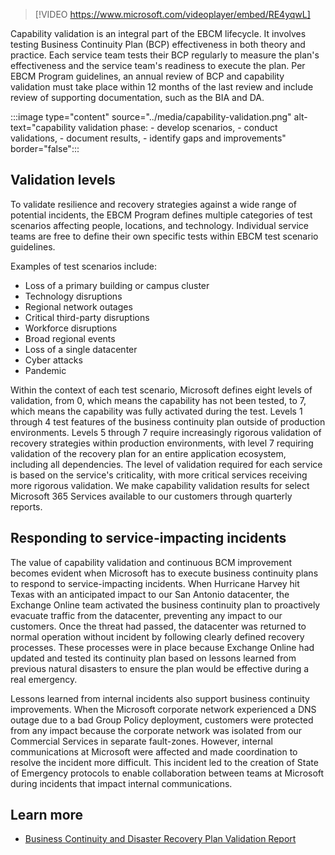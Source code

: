 > [!VIDEO https://www.microsoft.com/videoplayer/embed/RE4yqwL]

Capability validation is an integral part of the EBCM lifecycle. It involves testing Business Continuity Plan (BCP) effectiveness in both theory and practice. Each service team tests their BCP regularly to measure the plan's effectiveness and the service team's readiness to execute the plan. Per EBCM Program guidelines, an annual review of BCP and capability validation must take place within 12 months of the last review and include review of supporting documentation, such as the BIA and DA.

:::image type="content" source="../media/capability-validation.png" alt-text="capability validation phase: - develop scenarios, - conduct validations, - document results, - identify gaps and improvements" border="false":::

## Validation levels

To validate resilience and recovery strategies against a wide range of potential incidents, the EBCM Program defines multiple categories of test scenarios affecting people, locations, and technology. Individual service teams are free to define their own specific tests within EBCM test scenario guidelines.

Examples of test scenarios include:

- Loss of a primary building or campus cluster
- Technology disruptions
- Regional network outages
- Critical third-party disruptions
- Workforce disruptions
- Broad regional events
- Loss of a single datacenter
- Cyber attacks
- Pandemic

Within the context of each test scenario, Microsoft defines eight levels of validation, from 0, which means the capability has not been tested, to 7, which means the capability was fully activated during the test. Levels 1 through 4 test features of the business continuity plan outside of production environments. Levels 5 through 7 require increasingly rigorous validation of recovery strategies within production environments, with level 7 requiring validation of the recovery plan for an entire application ecosystem, including all dependencies. The level of validation required for each service is based on the service's criticality, with more critical services receiving more rigorous validation. We make capability validation results for select Microsoft 365 Services available to our customers through quarterly reports.

## Responding to service-impacting incidents

The value of capability validation and continuous BCM improvement becomes evident when Microsoft has to execute business continuity plans to respond to service-impacting incidents. When Hurricane Harvey hit Texas with an anticipated impact to our San Antonio datacenter, the Exchange Online team activated the business continuity plan to proactively evacuate traffic from the datacenter, preventing any impact to our customers. Once the threat had passed, the datacenter was returned to normal operation without incident by following clearly defined recovery processes. These processes were in place because Exchange Online had updated and tested its continuity plan based on lessons learned from previous natural disasters to ensure the plan would be effective during a real emergency.

Lessons learned from internal incidents also support business continuity improvements. When the Microsoft corporate network experienced a DNS outage due to a bad Group Policy deployment, customers were protected from any impact because the corporate network was isolated from our Commercial Services in separate fault-zones. However, internal communications at Microsoft were affected and made coordination to resolve the incident more difficult. This incident led to the creation of State of Emergency protocols to enable collaboration between teams at Microsoft during incidents that impact internal communications.

## Learn more

- [Business Continuity and Disaster Recovery Plan Validation Report](https://aka.ms/EBCM_BCP_Test_Report?azure-portal=true)
